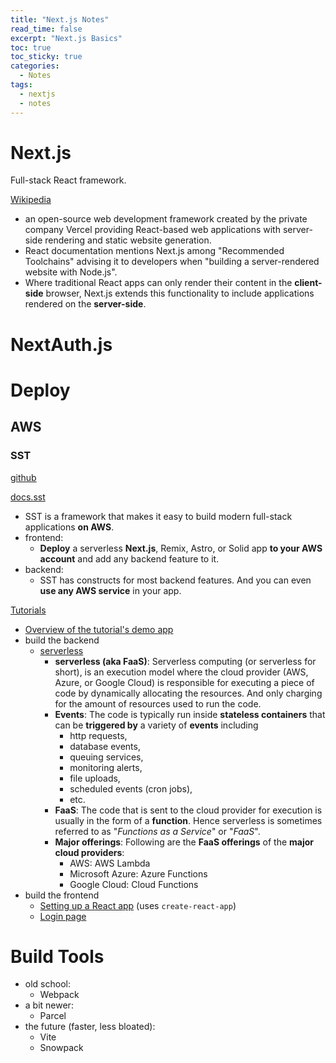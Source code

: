 ```yaml
---
title: "Next.js Notes"
read_time: false
excerpt: "Next.js Basics"
toc: true
toc_sticky: true
categories:
  - Notes
tags:
  - nextjs
  - notes
---
```


# Next.js

Full-stack React framework.

[Wikipedia](https://en.wikipedia.org/wiki/Next.js)
- an open-source web development framework created by the private company Vercel providing React-based web applications with server-side rendering and static website generation.
- React documentation mentions Next.js among "Recommended Toolchains" advising it to developers when "building a server-rendered website with Node.js". 
- Where traditional React apps can only render their content in the **client-side** browser, Next.js extends this functionality to include applications rendered on the **server-side**. 

# NextAuth.js

# Deploy

## AWS

### SST

[github](https://github.com/serverless-stack/sst)

[docs.sst](https://docs.sst.dev/what-is-sst)
- SST is a framework that makes it easy to build modern full-stack applications **on AWS**.
- frontend:
  - **Deploy** a serverless **Next.js**, Remix, Astro, or Solid app **to your AWS account** and add any backend feature to it.
- backend:
  - SST has constructs for most backend features. And you can even **use any AWS service** in your app.

[Tutorials](https://sst.dev/guide.html#table-of-contents)
- [Overview of the tutorial's demo app](https://sst.dev/chapters/what-does-this-guide-cover.html)
- build the backend
  - [serverless](https://sst.dev/chapters/what-is-serverless.html)
    - **serverless (aka FaaS)**: Serverless computing (or serverless for short), is an execution model where the cloud provider (AWS, Azure, or Google Cloud) is responsible for executing a piece of code by dynamically allocating the resources. And only charging for the amount of resources used to run the code. 
    - **Events**: The code is typically run inside **stateless containers** that can be **triggered by** a variety of **events** including 
      - http requests, 
      - database events, 
      - queuing services, 
      - monitoring alerts, 
      - file uploads, 
      - scheduled events (cron jobs), 
      - etc. 
    - **FaaS**: The code that is sent to the cloud provider for execution is usually in the form of a **function**. Hence serverless is sometimes referred to as "*Functions as a Service*" or "*FaaS*". 
    - **Major offerings**: Following are the **FaaS offerings** of the **major cloud providers**:
      - AWS: AWS Lambda
      - Microsoft Azure: Azure Functions
      - Google Cloud: Cloud Functions
- build the frontend
  - [Setting up a React app](https://sst.dev/chapters/create-a-new-reactjs-app.html) (uses `create-react-app`)
  - [Login page](https://sst.dev/chapters/create-a-login-page.html)

# Build Tools

- old school:
  - Webpack
- a bit newer:
  - Parcel
- the future (faster, less bloated):
  - Vite
  - Snowpack
